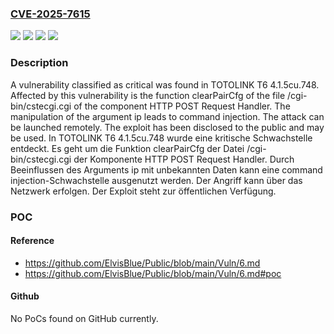 ### [CVE-2025-7615](https://cve.mitre.org/cgi-bin/cvename.cgi?name=CVE-2025-7615)
![](https://img.shields.io/static/v1?label=Product&message=T6&color=blue)
![](https://img.shields.io/static/v1?label=Version&message=4.1.5cu.748%20&color=brightgreen)
![](https://img.shields.io/static/v1?label=Vulnerability&message=Command%20Injection&color=brightgreen)
![](https://img.shields.io/static/v1?label=Vulnerability&message=Injection&color=brightgreen)

### Description

A vulnerability classified as critical was found in TOTOLINK T6 4.1.5cu.748. Affected by this vulnerability is the function clearPairCfg of the file /cgi-bin/cstecgi.cgi of the component HTTP POST Request Handler. The manipulation of the argument ip leads to command injection. The attack can be launched remotely. The exploit has been disclosed to the public and may be used.
In TOTOLINK T6 4.1.5cu.748 wurde eine kritische Schwachstelle entdeckt. Es geht um die Funktion clearPairCfg der Datei /cgi-bin/cstecgi.cgi der Komponente HTTP POST Request Handler. Durch Beeinflussen des Arguments ip mit unbekannten Daten kann eine command injection-Schwachstelle ausgenutzt werden. Der Angriff kann über das Netzwerk erfolgen. Der Exploit steht zur öffentlichen Verfügung.

### POC

#### Reference
- https://github.com/ElvisBlue/Public/blob/main/Vuln/6.md
- https://github.com/ElvisBlue/Public/blob/main/Vuln/6.md#poc

#### Github
No PoCs found on GitHub currently.

